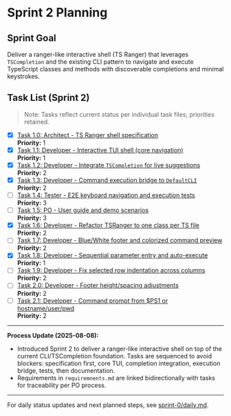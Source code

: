 # Sprint 2 Planning

## Sprint Goal
Deliver a ranger-like interactive shell (TS Ranger) that leverages `TSCompletion` and the existing CLI pattern to navigate and execute TypeScript classes and methods with discoverable completions and minimal keystrokes.

## Task List (Sprint 2)

> Note: Tasks reflect current status per individual task files; priorities retained.

- [x] [Task 1.0: Architect - TS Ranger shell specification](./task-1.0-architect-ranger-spec.md)  
  **Priority:** 1
- [x] [Task 1.1: Developer - Interactive TUI shell (core navigation)](./task-1.1-developer-ranger-tui.md)  
  **Priority:** 1
- [x] [Task 1.2: Developer - Integrate `TSCompletion` for live suggestions](./task-1.2-developer-completion-integration.md)  
  **Priority:** 2
- [x] [Task 1.3: Developer - Command execution bridge to `DefaultCLI`](./task-1.3-developer-execution-bridge.md)  
  **Priority:** 2
- [ ] [Task 1.4: Tester - E2E keyboard navigation and execution tests](./task-1.4-tester-e2e-tests.md)  
  **Priority:** 3
- [ ] [Task 1.5: PO - User guide and demo scenarios](./task-1.5-po-user-guide.md)  
  **Priority:** 3
- [x] [Task 1.6: Developer - Refactor TSRanger to one class per TS file](./task-1.6-developer-refactor-tsranger.md)  
  **Priority:** 2
- [ ] [Task 1.7: Developer - Blue/White footer and colorized command preview](./task-1.7-developer-footer-and-color-preview.md)  
  **Priority:** 2
- [x] [Task 1.8: Developer - Sequential parameter entry and auto-execute](./task-1.8-developer-parameter-entry.md)  
  **Priority:** 1
- [ ] [Task 1.9: Developer - Fix selected row indentation across columns](./task-1.9-developer-fix-selected-row-indentation.md)  
  **Priority:** 2
- [ ] [Task 2.0: Developer - Footer height/spacing adjustments](./task-2.0-developer-footer-height-and-spacing.md)  
  **Priority:** 2
- [ ] [Task 2.1: Developer - Command prompt from $PS1 or hostname/user/pwd](./task-2.1-developer-command-prompt-ps1.md)  
  **Priority:** 2

---

**Process Update (2025-08-08):**
- Introduced Sprint 2 to deliver a ranger-like interactive shell on top of the current CLI/TSCompletion foundation. Tasks are sequenced to avoid blockers: specification first, core TUI, completion integration, execution bridge, tests, then documentation.
- Requirements in `requiremnents.md` are linked bidirectionally with tasks for traceability per PO process.

---

For daily status updates and next planned steps, see [sprint-0/daily.md](../sprint-0/daily.md).